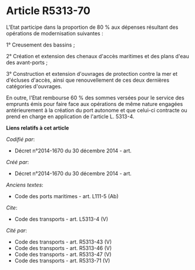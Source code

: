 # Article R5313-70

L'Etat participe dans la proportion de 80 % aux dépenses résultant des opérations de modernisation suivantes : 

1° Creusement des bassins ; 

2° Création et extension des chenaux d'accès maritimes et des plans d'eau des avant-ports ; 

3° Construction et extension d'ouvrages de protection contre la mer et d'écluses d'accès, ainsi que renouvellement de ces
deux dernières catégories d'ouvrages. 

En outre, l'Etat rembourse 60 % des sommes versées pour le service des emprunts émis pour faire face aux opérations de même
nature engagées antérieurement à la création du port autonome et que celui-ci contracte ou prend en charge en application de
l'article L. 5313-4.

**Liens relatifs à cet article**

_Codifié par_:

  - Décret n°2014-1670 du 30 décembre 2014 - art.

_Créé par_:

  - Décret n°2014-1670 du 30 décembre 2014 - art.

_Anciens textes_:

  - Code des ports maritimes - art. L111-5 (Ab)

_Cite_:

  - Code des transports - art. L5313-4 (V)

_Cité par_:

  - Code des transports - art. R5313-43 (V)
  - Code des transports - art. R5313-46 (V)
  - Code des transports - art. R5313-47 (V)
  - Code des transports - art. R5313-71 (V)
